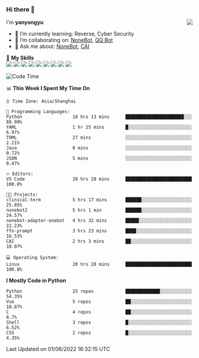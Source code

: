 ### Hi there 👋

<a href="#">
  <img align="right" src="https://github-readme-stats.vercel.app/api?username=yanyongyu&count_private=true&show_icons=true&bg_color=15,f2f7fd,E0EAFC" />
</a>

I'm **yanyongyu**

- 🌱 I’m currently learning: Reverse, Cyber Security
- 👯 I’m collaborating on: [NoneBot](https://github.com/nonebot), [QQ Bot](https://github.com/Mrs4s/go-cqhttp)
- 💬 Ask me about: [NoneBot](https://github.com/nonebot), [CAI](https://github.com/cscs181/CAI)

🌟 **My Skills**  
![](https://img.shields.io/badge/-Python-3e74a2?style=flat-square&logo=Python&logoColor=fff)
![](https://img.shields.io/badge/-Node.js-339933?style=flat-square&logo=Node.js&logoColor=fff)
![](https://img.shields.io/badge/-Vue-4fc08d?style=flat-square&logo=Vue.js&logoColor=fff)
![](https://img.shields.io/badge/-React-2d98ce?style=flat-square&logo=React&logoColor=fff)
![](https://img.shields.io/badge/-Docker-2496ED?style=flat-square&logo=Docker&logoColor=fff)
![](https://img.shields.io/badge/-Linux-000000?style=flat-square&logo=Linux&logoColor=fff)
![](https://img.shields.io/badge/-MySQL-4479A1?style=flat-square&logo=MySQL&logoColor=fff)
![](https://img.shields.io/badge/-Redis-DC382D?style=flat-square&logo=Redis&logoColor=fff)
![](https://img.shields.io/badge/-MongoDB-47A248?style=flat-square&logo=MongoDB&logoColor=fff)

<!--START_SECTION:waka-->
![Code Time](http://img.shields.io/badge/Code%20Time-0%20secs-blue)

📊 **This Week I Spent My Time On** 

```text
⌚︎ Time Zone: Asia/Shanghai

💬 Programming Languages: 
Python                   18 hrs 13 mins      ██████████████████████░░░   88.99% 
YAML                     1 hr 25 mins        █░░░░░░░░░░░░░░░░░░░░░░░░   6.97% 
TOML                     27 mins             ░░░░░░░░░░░░░░░░░░░░░░░░░   2.21% 
Java                     8 mins              ░░░░░░░░░░░░░░░░░░░░░░░░░   0.72% 
JSON                     5 mins              ░░░░░░░░░░░░░░░░░░░░░░░░░   0.47%

🔥 Editors: 
VS Code                  20 hrs 28 mins      █████████████████████████   100.0%

🐱‍💻 Projects: 
clinical-term            5 hrs 17 mins       ██████░░░░░░░░░░░░░░░░░░░   25.85% 
nonebot2                 5 hrs 1 min         ██████░░░░░░░░░░░░░░░░░░░   24.57% 
nonebot-adapter-onebot   4 hrs 32 mins       █████░░░░░░░░░░░░░░░░░░░░   22.23% 
ffn-prompt               3 hrs 23 mins       ████░░░░░░░░░░░░░░░░░░░░░   16.53% 
CAI                      2 hrs 3 mins        ██░░░░░░░░░░░░░░░░░░░░░░░   10.07%

💻 Operating System: 
Linux                    20 hrs 28 mins      █████████████████████████   100.0%

```

**I Mostly Code in Python** 

```text
Python                   25 repos            █████████████░░░░░░░░░░░░   54.35% 
Vue                      5 repos             ██░░░░░░░░░░░░░░░░░░░░░░░   10.87% 
C                        4 repos             ██░░░░░░░░░░░░░░░░░░░░░░░   8.7% 
Shell                    3 repos             █░░░░░░░░░░░░░░░░░░░░░░░░   6.52% 
CSS                      2 repos             █░░░░░░░░░░░░░░░░░░░░░░░░   4.35%

```



 Last Updated on 01/06/2022 16:32:15 UTC
<!--END_SECTION:waka-->
